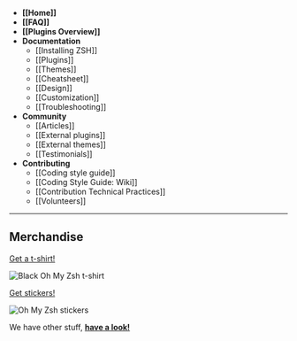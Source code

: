 * **[[Home]]**
* **[[FAQ]]**
* **[[Plugins Overview]]**
* **Documentation**
  + [[Installing ZSH]]
  + [[Plugins]]
  + [[Themes]]
  + [[Cheatsheet]]
  + [[Design]]
  + [[Customization]]
  + [[Troubleshooting]]
* **Community**
  + [[Articles]]
  + [[External plugins]]
  + [[External themes]]
  + [[Testimonials]]
* **Contributing**
  + [[Coding style guide]]
  + [[Coding Style Guide: Wiki]]
  + [[Contribution Technical Practices]]
  + [[Volunteers]]

------------------

## Merchandise

[Get a t-shirt!](https://shop.planetargon.com/products/ohmyzsh-t-shirts)

![Black Oh My Zsh t-shirt](https://cdn.shopify.com/s/files/1/0101/8752/products/IMG_7672_medium.jpg)

[Get stickers!](https://shop.planetargon.com/collections/everything/products/ohmyzsh-stickers-set-of-3-stickers)

![Oh My Zsh stickers](https://cdn.shopify.com/s/files/1/0101/8752/products/2013-09-25_11.35.14_medium.jpg)

We have other stuff, **[have a look!](https://shop.planetargon.com/collections/oh-my-zsh?utm_source=github)**
